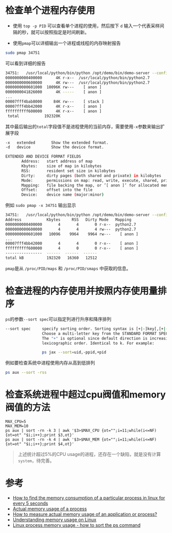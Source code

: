 # 检查单个进程内存使用

* 使用 `top -p PID` 可以查看单个进程的使用，然后按下 `d` 输入一个代表采样间隔的秒，就可以按照指定是时间刷新。	

* 使用`pmap`可以详细输出一个进程或线程的内存映射报告

```bash
sudo pmap 34751
```

可以看到详细的报告

```bash
34751:   /usr/local/python/bin/python /opt/demo/bin/demo-server --config-file=/etc/demo.conf --log-config=/etc/demo-log.conf
0000000000400000      4K r-x--  /usr/local/python/bin/python2.7
0000000000600000      4K rw---  /usr/local/python/bin/python2.7
0000000000601000  10096K rw---    [ anon ]
0000000041826000      4K -----    [ anon ]
...
00007fff4bab8000     84K rw---    [ stack ]
00007fff4bb42000      4K r-x--    [ anon ]
ffffffffff600000      4K r-x--    [ anon ]
 total           192320K
```

其中最后输出的`total`字段值不是进程使用的当前内存，需要使用`-x`参数来输出扩展字段

```bash
-x   extended       Show the extended format.
-d   device         Show the device format.

EXTENDED AND DEVICE FORMAT FIELDS
       Address:   start address of map
       Kbytes:    size of map in kilobytes
       RSS:       resident set size in kilobytes
       Dirty:     dirty pages (both shared and private) in kilobytes
       Mode:      permissions on map: read, write, execute, shared, private (copy on write)
       Mapping:   file backing the map, or ’[ anon ]’ for allocated memory, or  ’[ stack ]’ for the program stack
       Offset:    offset into the file
       Device:    device name (major:minor)
```

例如 `sudo pmap -x 34751` 输出显示

```bash
34751:   /usr/local/python/bin/python /opt/demo/bin/demo-server --config-file=/etc/demo.conf --log-config=/etc/demo-log.conf
Address           Kbytes     RSS   Dirty Mode   Mapping
0000000000400000       4       4       0 r-x--  python2.7
0000000000600000       4       4       4 rw---  python2.7
0000000000601000   10096    9964    9964 rw---    [ anon ]
...
00007fff4bb42000       4       4       0 r-x--    [ anon ]
ffffffffff600000       4       0       0 r-x--    [ anon ]
----------------  ------  ------  ------
total kB          192320   16360   12512
```

`pmap`是从 `/proc/PID/maps` 和 `/proc/PID/smaps` 中获取的信息。

# 检查进程的内存使用并按照内存使用量排序

`ps`的参数`--sort spec`可以指定列进行升序和降序排列

```bash
--sort spec     specify sorting order. Sorting syntax is [+|-]key[,[+|-]key[,...]] 
                Choose a multi-letter key from the STANDARD FORMAT SPECIFIERS section. 
                The "+" is optional since default direction is increasing numerical or 
                lexicographic order. Identical to k. For example:

                ps jax --sort=uid,-ppid,+pid
```

例如要检查系统中进程使用内存从高到低排列

```bash
ps aux --sort -rss
```

# 检查系统进程中超过cpu阀值和memory阀值的方法


```
MAX_CPU=5
MAX_MEM=10
ps aux | sort -rn -k 3 | awk '$3>$MAX_CPU {ot="";i=11;while(i<=NF) {ot=ot" "$i;i++};print $3,ot}'
ps aux | sort -rn -k 4 | awk '$3>$MAX_MEM {ot="";i=11;while(i<=NF) {ot=ot" "$i;i++};print $4,ot}'
```

> 上述统计超过5%的CPU usage的进程，还存在一个缺陷，就是没有计算`system`，待完善。

# 参考

* [How to find the memory consumption of a particular process in linux for every 5 seconds](http://stackoverflow.com/questions/14641553/how-to-find-the-memory-consumption-of-a-particular-process-in-linux-for-every-5)
* [Actual memory usage of a process](http://unix.stackexchange.com/questions/164653/actual-memory-usage-of-a-process)
* [How to measure actual memory usage of an application or process?](http://stackoverflow.com/questions/131303/how-to-measure-actual-memory-usage-of-an-application-or-process)
* [Understanding memory usage on Linux](http://virtualthreads.blogspot.com/2006/02/understanding-memory-usage-on-linux.html)
* [Linux process memory usage - how to sort the ps command](http://alvinalexander.com/linux/unix-linux-process-memory-sort-ps-command-cpu)